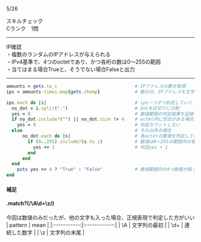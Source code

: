 5/26
 
スキルチェック  
Cランク　1問  
 
-------------------------------------------
IP確認  
・複数のランダムのIPアドレスが与えられる  
・IPv4基準で、4つのoctetであり、かつ各桁の数は0〜255の範囲  
・当てはまる場合Trueと、そうでない場合Falseと出力  
 
-------------------------------------------
 
```ruby
amounts = gets.to_i                             # IPアドレスの数を取得
ips = amounts.times.map{gets.chomp}             # 数の分、IPアドレスを文字列として取得

ips.each do |i|                                 # ips一つずつ判定していく
  no_dot = i.split(".")                         # dotを区切りに分割
  yes = 0                                       # 数値範囲の判定結果を記録
  if no_dot.include?("") || no_dot.size != 4    # octet内に空白がある場合、もしくは4つ以上の数値がある場合
    yes = 0                                     # 判定カウントしない
  else                                          # それ以外の場合
      no_dot.each do |s|                        # 各octetの数値を判定していく
        if (0..255).include?(s.to_i)            # 数値は0〜255の範囲内の場合
          yes += 1                              # 判定yes + 1
        end
      end
  end
    puts yes == 4 ? "True" : "False"            # 数値範囲内の4つ数値が揃っている場合Trueと、そうでない場合Falstと出力
end
```
#### 補足
#### .match?(/\A\d+\z/)
今回は数値のみだったが、他の文字も入った場合、正規表現で判定した方がいい
| pattern | mean |
|:-----------:|:------------:|
| \A | 文字列の最初 |
| \d+ | 連続した数字 |
| \z | 文字列の末尾 |
